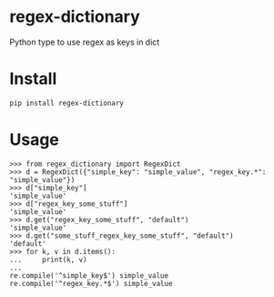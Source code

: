 # regex-dictionary 
Python type to use regex as keys in dict

# Install
```bash
pip install regex-dictionary
```
# Usage
```
>>> from regex_dictionary import RegexDict
>>> d = RegexDict({"simple_key": "simple_value", "regex_key.*": "simple_value"})
>>> d["simple_key"]
'simple_value'
>>> d["regex_key_some_stuff"]
'simple_value'
>>> d.get("regex_key_some_stuff", "default")
'simple_value'
>>> d.get("some_stuff_regex_key_some_stuff", "default")
'default'
>>> for k, v in d.items():
...     print(k, v)
...
re.compile('^simple_key$') simple_value
re.compile('^regex_key.*$') simple_value
```

